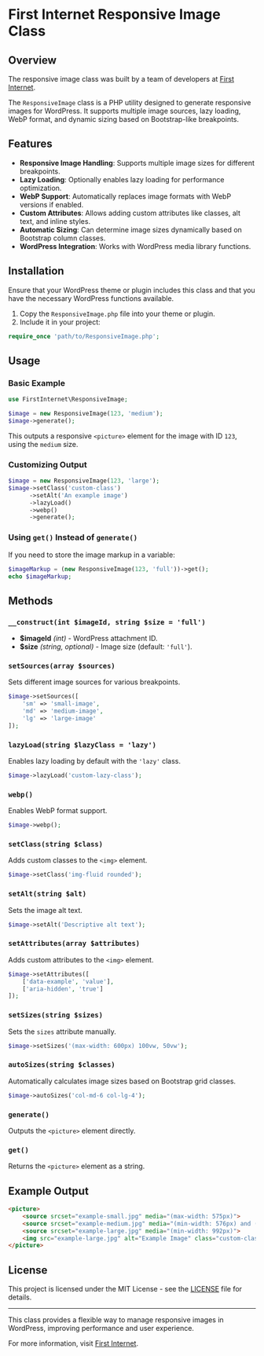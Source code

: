# First Internet Responsive Image Class

## Overview

The responsive image class was built by a team of developers at <a href="https://www.firstinternet.co.uk" rel="follow">First Internet</a>.

The `ResponsiveImage` class is a PHP utility designed to generate responsive images for WordPress. It supports multiple image sources, lazy loading, WebP format, and dynamic sizing based on Bootstrap-like breakpoints.

## Features

- **Responsive Image Handling**: Supports multiple image sizes for different breakpoints.
- **Lazy Loading**: Optionally enables lazy loading for performance optimization.
- **WebP Support**: Automatically replaces image formats with WebP versions if enabled.
- **Custom Attributes**: Allows adding custom attributes like classes, alt text, and inline styles.
- **Automatic Sizing**: Can determine image sizes dynamically based on Bootstrap column classes.
- **WordPress Integration**: Works with WordPress media library functions.

## Installation

Ensure that your WordPress theme or plugin includes this class and that you have the necessary WordPress functions available.

1. Copy the `ResponsiveImage.php` file into your theme or plugin.
2. Include it in your project:

```php
require_once 'path/to/ResponsiveImage.php';
```

## Usage

### Basic Example

```php
use FirstInternet\ResponsiveImage;

$image = new ResponsiveImage(123, 'medium');
$image->generate();
```

This outputs a responsive `<picture>` element for the image with ID `123`, using the `medium` size.

### Customizing Output

```php
$image = new ResponsiveImage(123, 'large');
$image->setClass('custom-class')
      ->setAlt('An example image')
      ->lazyLoad()
      ->webp()
      ->generate();
```

### Using `get()` Instead of `generate()`

If you need to store the image markup in a variable:

```php
$imageMarkup = (new ResponsiveImage(123, 'full'))->get();
echo $imageMarkup;
```

## Methods

### `__construct(int $imageId, string $size = 'full')`

- **$imageId** *(int)* - WordPress attachment ID.
- **$size** *(string, optional)* - Image size (default: `'full'`).

### `setSources(array $sources)`

Sets different image sources for various breakpoints.

```php
$image->setSources([
    'sm' => 'small-image',
    'md' => 'medium-image',
    'lg' => 'large-image'
]);
```

### `lazyLoad(string $lazyClass = 'lazy')`

Enables lazy loading by default with the `'lazy'` class.

```php
$image->lazyLoad('custom-lazy-class');
```

### `webp()`

Enables WebP format support.

```php
$image->webp();
```

### `setClass(string $class)`

Adds custom classes to the `<img>` element.

```php
$image->setClass('img-fluid rounded');
```

### `setAlt(string $alt)`

Sets the image alt text.

```php
$image->setAlt('Descriptive alt text');
```

### `setAttributes(array $attributes)`

Adds custom attributes to the `<img>` element.

```php
$image->setAttributes([
    ['data-example', 'value'],
    ['aria-hidden', 'true']
]);
```

### `setSizes(string $sizes)`

Sets the `sizes` attribute manually.

```php
$image->setSizes('(max-width: 600px) 100vw, 50vw');
```

### `autoSizes(string $classes)`

Automatically calculates image sizes based on Bootstrap grid classes.

```php
$image->autoSizes('col-md-6 col-lg-4');
```

### `generate()`

Outputs the `<picture>` element directly.

### `get()`

Returns the `<picture>` element as a string.

## Example Output

```html
<picture>
    <source srcset="example-small.jpg" media="(max-width: 575px)">
    <source srcset="example-medium.jpg" media="(min-width: 576px) and (max-width: 991px)">
    <source srcset="example-large.jpg" media="(min-width: 992px)">
    <img src="example-large.jpg" alt="Example Image" class="custom-class lazy" width="800" height="600">
</picture>
```

## License

This project is licensed under the MIT License - see the [LICENSE](LICENSE) file for details.

---

This class provides a flexible way to manage responsive images in WordPress, improving performance and user experience.

For more information, visit [First Internet](https://www.firstinternet.co.uk).

